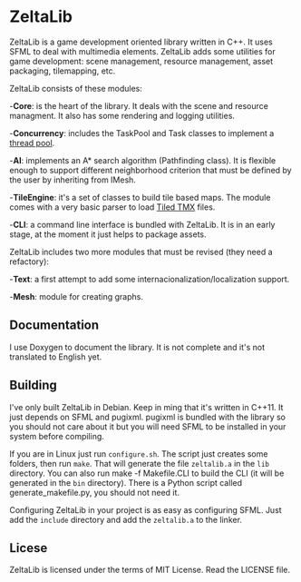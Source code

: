 ZeltaLib
==========

ZeltaLib is a game development oriented library written in C++. It uses SFML to deal with multimedia elements. ZeltaLib adds some utilities for game development: scene management, resource management, asset packaging, tilemapping, etc.

ZeltaLib consists of these modules:

-**Core**: is the heart of the library. It deals with the scene and resource managment. It also has some rendering and logging utilities.

-**Concurrency**: includes the TaskPool and Task classes to implement a [thread pool](https://en.wikipedia.org/wiki/Thread_pool).

-**AI**: implements an A* search algorithm (Pathfinding class). It is flexible enough to support different neighborhood criterion that must be defined by the user by inheriting from IMesh.

-**TileEngine**: it's a set of classes to build tile based maps. The module comes with a very basic parser to load [Tiled TMX](http://www.mapeditor.org/) files.

-**CLI**: a command line interface is bundled with ZeltaLib. It is in an early stage, at the moment it just helps to package assets.

ZeltaLib includes two more modules that must be revised (they need a refactory):

-**Text**: a first attempt to add some internacionalization/localization support.

-**Mesh**: module for creating graphs.

Documentation
--------------

I use Doxygen to document the library. It is not complete and it's not translated to English yet.

Building
--------------

I've only built ZeltaLib in Debian. Keep in ming that it's written in C++11. It just depends on SFML and pugixml. pugixml is bundled with the library so you should not care about it but you will need SFML to be installed in your system before compiling.

If you are in Linux just run `configure.sh`. The script just creates some folders, then run `make`. That will generate the file `zeltalib.a` in the `lib` directory. You can also run make -f Makefile.CLI to build the CLI (it will be generated in the `bin` directory). There is a Python script called generate_makefile.py, you should not need it.

Configuring ZeltaLib in your project is as easy as configuring SFML. Just add the `include` directory and add the `zeltalib.a` to the linker.

Licese
-------------

ZeltaLib is licensed under the terms of MIT License. Read the LICENSE file.